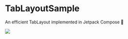 # TabLayoutSample
An efficient TabLayout implemented in Jetpack Compose 🚀

[![](https://jitpack.io/v/shamimcse1/TabLayoutSample.svg)](https://jitpack.io/#shamimcse1/TabLayoutSample)

